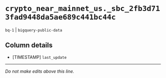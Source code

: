 # `crypto_near_mainnet_us._sbc_2fb3d713fad9448da5ae689c441bc44c`
`bq-1` | `bigquery-public-data`

## Column details
* [TIMESTAMP] `last_update`

-------------------------------------------------------------------------------
*Do not make edits above this line.*
